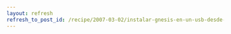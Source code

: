 ```yaml
---
layout: refresh
refresh_to_post_id: /recipe/2007-03-02/instalar-gnesis-en-un-usb-desde-gnu-linux
---
```

